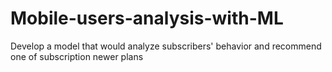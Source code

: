 # Mobile-users-analysis-with-ML
Develop a model that would analyze subscribers' behavior and recommend one of subscription newer plans
